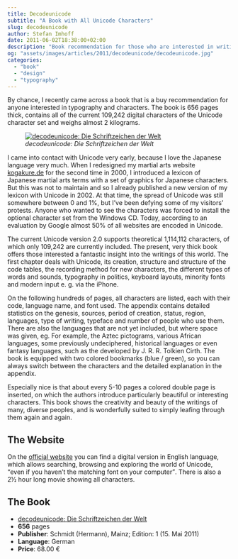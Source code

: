 ```yaml
---
title: Decodeunicode
subtitle: "A Book with All Unicode Characters"
slug: decodeunicode
author: Stefan Imhoff
date: 2011-06-02T18:38:00+02:00
description: "Book recommendation for those who are interested in writing and characters: 'decodeunicode - Die Schriftzeichen der Welt'. 656 pages thick, almost 2 kg heavy and with all 109,242 current characters of the Unicode character set."
og: "assets/images/articles/2011/decodeunicode/decodeunicode.jpg"
categories:
  - "book"
  - "design"
  - "typography"
---
```


By chance, I recently came across a book that is a buy recommendation for anyone interested in typography and characters. The book is 656 pages thick, contains all of the current 109,242 digital characters of the Unicode character set and weighs almost 2 kilograms.

<figure class="image-figure">
  <a href="http://www.amazon.de/gp/product/3874398137/ref=as_li_ss_tl?ie=UTF8&amp;tag=stefanimhoffde-21&amp;linkCode=as2&amp;camp=1638&amp;creative=19454&amp;creativeASIN=3874398137">
    <img src="/assets/images/articles/2011/decodeunicode/decodeunicode.jpg" alt="decodeunicode: Die Schriftzeichen der Welt">
  </a>
  <figcaption>
  <cite>decodeunicode: Die Schriftzeichen der Welt</cite>
  </figcaption>
</figure>

I came into contact with Unicode very early, because I love the Japanese language very much. When I redesigned my martial arts website [kogakure.de](https://www.kogakure.de/) for the second time in 2000, I introduced a lexicon of Japanese martial arts terms with a set of graphics for Japanese characters. But this was not to maintain and so I already published a new version of my lexicon with Unicode in 2002. At that time, the spread of Unicode was still somewhere between 0 and 1%, but I’ve been defying some of my visitors’ protests. Anyone who wanted to see the characters was forced to install the optional character set from the Windows CD. Today, according to an evaluation by Google almost 50% of all websites are encoded in Unicode.

The current Unicode version 2.0 supports theoretical 1,114,112 characters, of which only 109,242 are currently included. The present, very thick book offers those interested a fantastic insight into the writings of this world. The first chapter deals with Unicode, its creation, structure and structure of the code tables, the recording method for new characters, the different types of words and sounds, typography in politics, keyboard layouts, minority fonts and modern input e. g. via the iPhone.

On the following hundreds of pages, all characters are listed, each with their code, language name, and font used. The appendix contains detailed statistics on the genesis, sources, period of creation, status, region, languages, type of writing, typeface and number of people who use them. There are also the languages that are not yet included, but where space was given, eg. For example, the Aztec pictograms, various African languages, some previously undeciphered, historical languages or even fantasy languages, such as the developed by J. R. R. Tolkien Cirth. The book is equipped with two colored bookmarks (blue / green), so you can always switch between the characters and the detailed explanation in the appendix.

Especially nice is that about every 5-10 pages a colored double page is inserted, on which the authors introduce particularly beautiful or interesting characters. This book shows the creativity and beauty of the writings of many, diverse peoples, and is wonderfully suited to simply leafing through them again and again.

## The Website

On the [official website](http://www.decodeunicode.org/) you can find a digital version in English language, which allows searching, browsing and exploring the world of Unicode, <q>even if you haven’t the matching font on your computer</q>. There is also a 2½ hour long movie showing all characters.

## The Book

- <a href="http://www.amazon.de/gp/product/3874398137/ref=as_li_ss_tl?ie=UTF8&amp;tag=stefanimhoffde-21&amp;linkCode=as2&amp;camp=1638&amp;creative=19454&amp;creativeASIN=3874398137">decodeunicode: Die Schriftzeichen der Welt</a>
- **656** pages
- **Publisher**: Schmidt (Hermann), Mainz; Edition: 1 (15. Mai 2011)
- **Language**: German
- **Price**: 68.00 €
